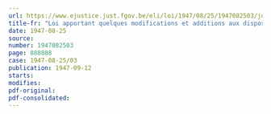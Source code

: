 ```yaml
---
url: https://www.ejustice.just.fgov.be/eli/loi/1947/08/25/1947082503/justel
title-fr: "Loi apportant quelques modifications et additions aux dispositions de l'arrêté royal n° 255 du 12 mars 1936, unifiant le régime des pensions des veuves et orphelins des membres de l'armée et de la gendarmerie"
date: 1947-08-25
source:
number: 1947082503
page: 888888
case: 1947-08-25/03
publication: 1947-09-12
starts:
modifies:
pdf-original:
pdf-consolidated:
---
```


